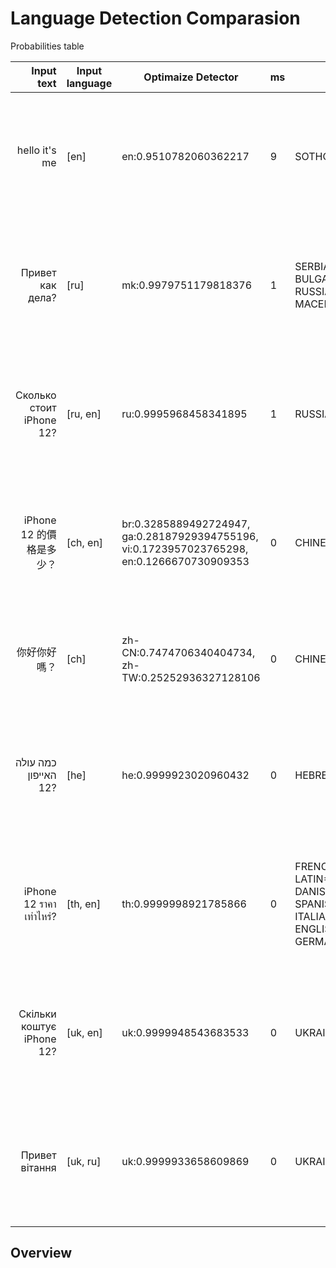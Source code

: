 # Language Detection Comparasion

Probabilities table

|                Input text | Input language | Optimaize Detector                                                                          | ms  | Lingua Detector                                                                                                                                                                | ms   | Cybozu Detector                                                      | ms  | fastText Detector                                                                            | ms  |
| -------------------------:| -------------- | ------------------------------------------------------------------------------------------- | --- | ------------------------------------------------------------------------------------------------------------------------------------------------------------------------------ | ---- | -------------------------------------------------------------------- | --- | -------------------------------------------------------------------------------------------- | --- |
|             hello it's me | [en]           | en:0.9510782060362217                                                                       | 9   | SOTHO=1.0                                                                                                                                                                      | 2874 | en:0.7142850728021896, nl:0.14285761388228577, it:0.1428558239678944 | 5   | en : 0.998959316, fr : 0.000223474, ru : 0.000196986, ja : 0.000121466, de : 0.000087358,    | 1   |
|          Привет как дела? | [ru]           | mk:0.9979751179818376                                                                       | 1   | SERBIAN=0.9376723823741047, BULGARIAN=0.9329954571931359, RUSSIAN=1.0, MACEDONIAN=0.9173069554990302                                                                           | 468  | mk:0.9999932317353247                                                | 1   | ru : 0.975778729, sr : 0.007230686, bg : 0.006287154, uk : 0.002638632, mk : 0.002156796,    | 0   |
|  Сколько стоит iPhone 12? | [ru, en]       | ru:0.9995968458341895                                                                       | 1   | RUSSIAN=1.0                                                                                                                                                                    | 2    | ru:0.8571408383164398, mk:0.14285792514151557                        | 1   | ru : 0.997525589, uk : 0.000764725, bg : 0.000505015, ce : 0.000313453, ba : 0.000161603,    | 0   |
|         iPhone 12 的價格是多少？ | [ch, en]       | br:0.3285889492724947, ga:0.28187929394755196, vi:0.1723957023765298, en:0.1266670730909353 | 0   | CHINESE=1.0                                                                                                                                                                    | 1    | vi:0.5714265084625536, en:0.428572193968231                          | 0   | zh : 0.999586084, wuu : 0.000299677, yue : 0.000101916, ja : 0.000055765, sr : 0.000015930,  | 0   |
|                    你好你好嗎？ | [ch]           | zh-CN:0.7474706340404734, zh-TW:0.25252936327128106                                         | 0   | CHINESE=1.0                                                                                                                                                                    | 0    | zh-cn:0.9999939986083076                                             | 0   | zh : 0.999402961, yue : 0.000533472, ja : 0.000093886, sr : 0.000058248,                     | 0   |
|      כמה עולה האייפון 12? | [he]           | he:0.9999923020960432                                                                       | 0   | HEBREW=1.0                                                                                                                                                                     | 0    | he:0.9999999999913416                                                | 0   | he : 0.998132061, ja : 0.000727254, ru : 0.000509365, yi : 0.000370448, es : 0.000116234,    | 0   |
|   iPhone 12 ราคาเท่าไหร่? | [th, en]       | th:0.9999998921785866                                                                       | 0   | FRENCH=0.9289275775560181, LATIN=0.9233639435645136, DANISH=0.9666722243690614, SPANISH=0.9300780984090092, ITALIAN=0.9168718511541791, ENGLISH=0.9598404025772898, GERMAN=1.0 | 4235 | th:0.9999982029121283                                                | 1   | th : 0.999396012, bn : 0.000407667, ca : 0.000123774, ru : 0.000075944, fa : 0.000067208,    | 0   |
| Скільки коштує iPhone 12? | [uk, en]       | uk:0.9999948543683533                                                                       | 0   | UKRAINIAN=1.0                                                                                                                                                                  | 2    | uk:0.9999991309306091                                                | 0   | uk : 0.992125971, be : 0.004317288, rue : 0.001135227, kk : 0.001092756, pl : 0.000363087,   | 0   |
|            Привет вітання | [uk, ru]       | uk:0.9999933658609869                                                                       | 0   | UKRAINIAN=1.0                                                                                                                                                                  | 0    | uk:0.9999981234161225                                                | 1   | uk : 0.998652848, be : 0.001409015, ja : 0.000011058, ru : 0.000010820, ar : 0.000010241,    | 0   |

## Overview